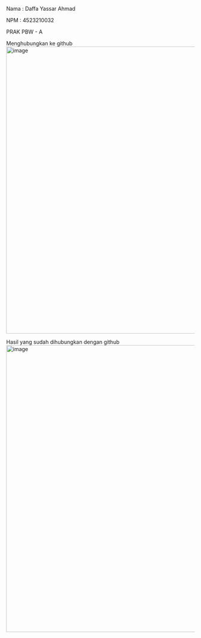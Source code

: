 Nama : Daffa Yassar Ahmad

NPM : 4523210032

PRAK PBW - A

Menghubungkan ke github
<img width="1366" height="768" alt="image" src="https://github.com/user-attachments/assets/ba7a06ae-d72f-48fb-9d7f-f808215ce7a3" />

Hasil yang sudah dihubungkan dengan github
<img width="1366" height="768" alt="image" src="https://github.com/user-attachments/assets/aaef7db3-212f-4dd0-a91d-017200c399d0" />
